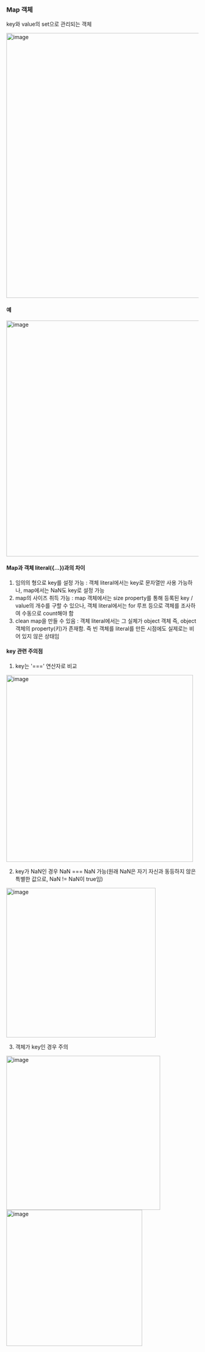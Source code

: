 ### Map 객체
key와 value의 set으로 관리되는 객체

<img width="693" alt="image" src="https://github.com/user-attachments/assets/a943ee6e-1c6d-41f8-8ae2-03e6e6e3da9b">

#### 예

<img width="617" alt="image" src="https://github.com/user-attachments/assets/273206ef-4e06-40ec-9191-42da28258781">

#### Map과 객체 literal({...})과의 차이
1. 임의의 형으로 key를 설정 가능 : 객체 literal에서는 key로 문자열만 사용 가능하나, map에서는 NaN도 key로 설정 가능
2. map의 사이즈 취득 가능 : map 객체에서는 size property를 통해 등록된 key / value의 개수를 구할 수 있으나, 객체 literal에서는 for 루프 등으로 객체를 조사하여 수동으로 count해야 함
3. clean map을 만들 수 있음 : 객체 literal에서는 그 실체가 object 객체 즉, object 객체의 property(키)가 존재함. 즉 빈 객체를 literal를 만든 시점에도 실제로는 비어 있지 않은 상태임

#### key 관련 주의점
1. key는 '===' 연산자로 비교

<img width="489" alt="image" src="https://github.com/user-attachments/assets/6f3dfc53-f8a7-4b01-a9e0-1663abdc64df">

2. key가 NaN인 경우 NaN === NaN 가능(원래 NaN은 자기 자신과 동등하지 않은 특별한 값으로, NaN != NaN이 true임)

<img width="391" alt="image" src="https://github.com/user-attachments/assets/d7db2153-5bf9-4a6b-ae31-f010faf7ae16">

3. 객체가 key인 경우 주의

<img width="403" alt="image" src="https://github.com/user-attachments/assets/10074be5-9d3d-4f6f-b9db-1be635470d4b">

<img width="356" alt="image" src="https://github.com/user-attachments/assets/59c677a1-7118-42e6-8423-c1e4f85b6756">
